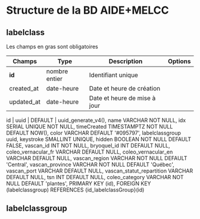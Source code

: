 # Structure de la BD AIDE+MELCC

## labelclass
Les champs en gras sont obligatoires

Champs | Type | Description | Options
------------ | ------------- | ------------- | -------------
**id** | nombre entier | Identifiant unique | |
created_at | date-heure | Date et heure de création | |
updated_at | date-heure | Date et heure de mise à jour | |# labelclass


id | uuid | DEFAULT | uuid_generate_v4(),
name VARCHAR NOT NULL,
idx SERIAL UNIQUE NOT NULL,
timeCreated TIMESTAMPTZ NOT NULL DEFAULT NOW(),
color VARCHAR DEFAULT '#095797',
labelclassgroup uuid,
keystroke SMALLINT UNIQUE,
hidden BOOLEAN NOT NULL DEFAULT FALSE,
vascan_id INT NOT NULL,
bryoquel_id INT DEFAULT NULL,
coleo_vernacular_fr VARCHAR DEFAULT NULL,
coleo_vernacular_en VARCHAR DEFAULT NULL,
vascan_region VARCHAR NOT NULL DEFAULT 'Central',
vascan_province VARCHAR NOT NULL DEFAULT 'Québec',
vascan_port VARCHAR DEFAULT NULL,
vascan_statut_repartition VARCHAR DEFAULT NULL,
tsn INT DEFAULT NULL,
coleo_category VARCHAR NOT NULL DEFAULT 'plantes',
PRIMARY KEY (id),
FOREIGN KEY (labelclassgroup) REFERENCES {id_labelclassGroup}(id)

## labelclassgroup


